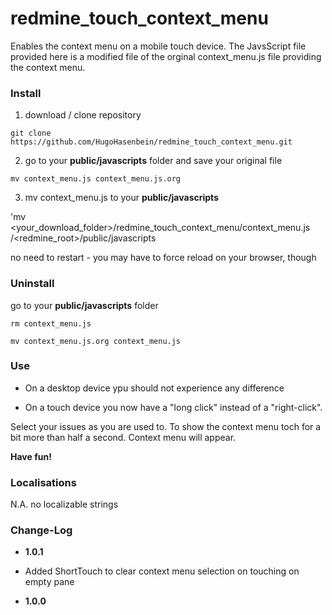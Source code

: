 # redmine_touch_context_menu
Enables the context menu on a mobile touch device. 
The JavsScript file provided here is a modified file of the orginal context_menu.js file providing the context menu.

### Install 




1. download / clone repository 

`git clone https://github.com/HugoHasenbein/redmine_touch_context_menu.git`

2. go to your **public/javascripts** folder and save your original file

`mv context_menu.js context_menu.js.org`

3. mv context_menu.js to your  **public/javascripts**

'mv <your_download_folder>/redmine_touch_context_menu/context_menu.js /<redmine_root>/public/javascripts

no need to restart - you may have to force reload on your browser, though

### Uninstall

go to your **public/javascripts** folder

`rm context_menu.js`

`mv context_menu.js.org context_menu.js`


### Use

* On a desktop device ypu should not experience any difference

* On a touch device you now have a "long click" instead of a "right-click".

Select your issues as you are used to. To show the context menu toch for a bit more than half a second. Context menu will appear. 

**Have fun!**

### Localisations

N.A. no localizable strings

### Change-Log

* **1.0.1**
- Added ShortTouch to clear context menu selection on touching on empty pane

* **1.0.0**
